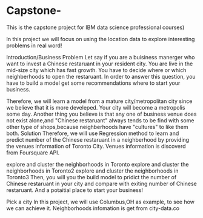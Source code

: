 # Capstone-
This is the capstone project for IBM data science professional courses)

In this project we will focus on using the location data to explore interesting problems in real word!

Introduction/Business Problem
Let say if you are a buisiness manerger who want to invest a Chinese restaruant in your resident city. You are live in the mid-size city which has fast growth. You have to decide where or which neighberhoods to open the restaruant.
In order to answer this question, you have to build a model get some recommendations where to start your business.

Therefore, we will learn a model from a mature city/metropolitan city since we believe that it is more develeped. Your city will become a metropolis some day.
Another thing you believe is that any one of business venue does not exist alone,and "Chinese restaruant" always tends to be find with some other type of shops,because neighberhoods have "cultures" to like them both.
Solution
Therefore, we will use Regression method to learn and predict number of the Chinese restaruant in a neighberhood by providing the venues information of Toronto City. Venues information is discoverd from Foursquare API.

explore and cluster the neighborhoods in Toronto
explore and cluster the neighborhoods in Toronto2
explore and cluster the neighborhoods in Toronto3
Then, you will you the build model to pridict the number of Chinese restaruant in your city and compare with exiting number of Chinese restaruant. And a potaitial place to start your business!

Pick a city
In this project, we will use Columbus,OH as example, to see how we can achieve it. Neighborhoods infomation is get from city-data.co
